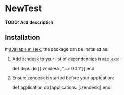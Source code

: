 # NewTest

**TODO: Add description**

## Installation

If [available in Hex](https://hex.pm/docs/publish), the package can be installed as:

  1. Add zendesk to your list of dependencies in `mix.exs`:

        def deps do
          [{:zendesk, "~> 0.0.1"}]
        end

  2. Ensure zendesk is started before your application:

        def application do
          [applications: [:zendesk]]
        end

